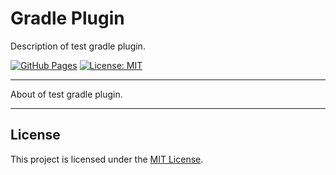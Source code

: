 # Gradle Plugin

Description of test gradle plugin.

[![GitHub Pages](https://img.shields.io/github/v/tag/test/gradle-plugin.svg?sort=semver&label=GitHub+Pages&style=for-the-badge)](https://test.github.io/gradle-plugin) [![License: MIT](https://img.shields.io/static/v1?message=MIT&color=yellow&label=License&style=for-the-badge)](https://spdx.org/licenses/MIT)

---

About of test gradle plugin.

---

## License

This project is licensed under the [MIT License](https://spdx.org/licenses/MIT).
